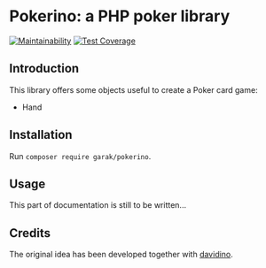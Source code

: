 # Pokerino: a PHP poker library

[![Maintainability](https://api.codeclimate.com/v1/badges/42795bd10fe0986138b5/maintainability)](https://codeclimate.com/github/garak/pokerino/maintainability)
[![Test Coverage](https://api.codeclimate.com/v1/badges/42795bd10fe0986138b5/test_coverage)](https://codeclimate.com/github/garak/pokerino/test_coverage)

## Introduction

This library offers some objects useful to create a Poker card game:

* Hand

## Installation

Run `composer require garak/pokerino`.

## Usage

This part of documentation is still to be written...

## Credits

The original idea has been developed together with [davidino](https://github.com/davidino).

